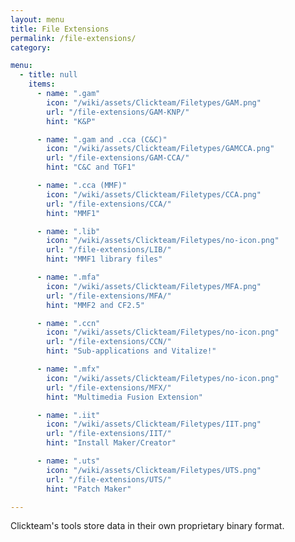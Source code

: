 ```yaml
---
layout: menu
title: File Extensions
permalink: /file-extensions/
category:

menu:
  - title: null
    items:
      - name: ".gam"
        icon: "/wiki/assets/Clickteam/Filetypes/GAM.png"
        url: "/file-extensions/GAM-KNP/"
        hint: "K&P"

      - name: ".gam and .cca (C&C)"
        icon: "/wiki/assets/Clickteam/Filetypes/GAMCCA.png"
        url: "/file-extensions/GAM-CCA/"
        hint: "C&C and TGF1"

      - name: ".cca (MMF)"
        icon: "/wiki/assets/Clickteam/Filetypes/CCA.png"
        url: "/file-extensions/CCA/"
        hint: "MMF1"

      - name: ".lib"
        icon: "/wiki/assets/Clickteam/Filetypes/no-icon.png"
        url: "/file-extensions/LIB/"
        hint: "MMF1 library files"

      - name: ".mfa"
        icon: "/wiki/assets/Clickteam/Filetypes/MFA.png"
        url: "/file-extensions/MFA/"
        hint: "MMF2 and CF2.5"

      - name: ".ccn"
        icon: "/wiki/assets/Clickteam/Filetypes/no-icon.png"
        url: "/file-extensions/CCN/"
        hint: "Sub-applications and Vitalize!"

      - name: ".mfx"
        icon: "/wiki/assets/Clickteam/Filetypes/no-icon.png"
        url: "/file-extensions/MFX/"
        hint: "Multimedia Fusion Extension"

      - name: ".iit"
        icon: "/wiki/assets/Clickteam/Filetypes/IIT.png"
        url: "/file-extensions/IIT/"
        hint: "Install Maker/Creator"

      - name: ".uts"
        icon: "/wiki/assets/Clickteam/Filetypes/UTS.png"
        url: "/file-extensions/UTS/"
        hint: "Patch Maker"

---
```


Clickteam's tools store data in their own proprietary binary format.
